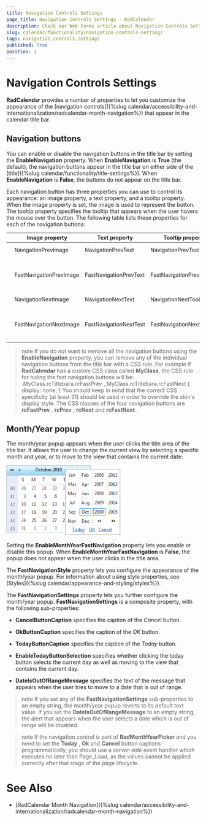 ```yaml
---
title: Navigation Controls Settings
page_title: Navigation Controls Settings - RadCalendar
description: Check our Web Forms article about Navigation Controls Settings.
slug: calendar/functionality/navigation-controls-settings
tags: navigation,controls,settings
published: True
position: 1
---
```


# Navigation Controls Settings



**RadCalendar** provides a number of properties to let you customize the appearance of the [navigation controls]({%slug calendar/accessibility-and-internationalization/radcalendar-month-navigation%}) that appear in the calendar title bar.

## Navigation buttons

You can enable or disable the navigation buttons in the title bar by setting the **EnableNavigation** property. When **EnableNavigation** is **True** (the default), the navigation buttons appear in the title bar on either side of the [title]({%slug calendar/functionality/title-settings%}). When **EnableNavigation** is **False**, the buttons do not appear on the title bar.

Each navigation button has three properties you can use to control its appearance: an image property, a text property, and a tooltip property. When the image property is set, the image is used to represent the button. The tooltip property specifies the tooltip that appears when the user hovers the mouse over the button. The following table lists these properties for each of the navigation buttons:


|  | Image property | Text property | Tooltip property | Description |
| ------ | ------ | ------ | ------ | ------ |
|![Previous button](images/Prev.png)|NavigationPrevImage|NavigationPrevText|NavigationPrevToolTip|Move to the previous view.|
|![FastPrev button](images/FastPrev.png)|FastNavigationPrevImage|FastNavigationPrevText|FastNavigationPrevToolTip|Move back the number of views that the **FastNavigationStep** property specifies.|
|![Next button](images/Next.png)|NavigationNextImage|NavigationNextText|NavigationNextToolTip|Move to the next view.|
|![FastNext button](images/FastNext.png)|FastNavigationNextImage|FastNavigationNextText|FastNavigationNextToolTip|Move forward the number of views that the **FastNavigationStep** property specifies.|

>note 
If you do not want to remove all the navigation buttons using the **EnableNavigation** property, you can remove any of the individual navigation buttons from the title bar with a CSS rule. For example if **RadCalendar** has a custom CSS class called **MyClass**, the CSS rule for hiding the fast navigation buttons will be:
>.MyClass.rcTitlebara.rcFastPrev ,.MyClass.rcTitlebara.rcFastNext
>{
>display: none;
>}
You should keep in mind that the correct CSS specificity (at least 31) should be used in order to override the skin's display style. The CSS classes of the four navigation buttons are **rcFastPrev** , **rcPrev** , **rcNext** and **rcFastNext** .
>


## Month/Year popup

The month/year popup appears when the user clicks the title area of the title bar. It allows the user to change the current view by selecting a specific month and year, or to move to the view that contains the current date:

![Overview of RadCalendar structure](images/calendar_overviewstructure_002.png)

Setting the **EnableMonthYearFastNavigation** property lets you enable or disable this popup. When **EnableMonthYearFastNavigation** is **False**, the popup does not appear when the user clicks in the title area.

The **FastNavigationStyle** property lets you configure the appearance of the month/year popup. For information about using style properties, see [Styles]({%slug calendar/appearance-and-styling/styles%}).

The **FastNavigationSettings** property lets you further configure the month/year popup. **FastNavigationSettings** is a composite property, with the following sub-properties:

* **CancelButtonCaption** specifies the caption of the *Cancel* button.

* **OkButtonCaption** specifies the caption of the *OK* button.

* **TodayButtonCaption** specifies the caption of the *Today* button.

* **EnableTodayButtonSelection** specifies whether clicking the today button selects the current day as well as moving to the view that contains the current day.

* **DateIsOutOfRangeMessage** specifies the text of the message that appears when the user tries to move to a date that is out of range.

>note 
If you set any of the **FastNavigationSettings** sub-properties to an empty string, the month/year popup reverts to its default text value. If you set the **DateIsOutOfRangeMessage** to an empty string, the alert that appears when the user selects a date which is out of range will be disabled.
>


>note 
If the navigation control is part of **RadMonthYearPicker** and you need to set the **Today** , **Ok** and **Cancel** button captions programmatically, you should use a server-side event handler which executes no later than Page_Load, as the values cannot be applied correctly after that stage of the page lifecycle.
>


# See Also

 * [RadCalendar Month Navigation]({%slug calendar/accessibility-and-internationalization/radcalendar-month-navigation%})
